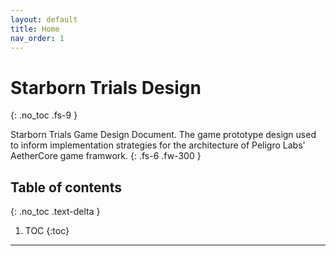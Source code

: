 ```yaml
---
layout: default
title: Home
nav_order: 1
---
```


# Starborn Trials Design
{: .no_toc .fs-9 }

Starborn Trials Game Design Document. The game prototype design used to inform implementation strategies for the architecture of Peligro Labs' AetherCore game framwork.
{: .fs-6 .fw-300 }

<!-- [See Examples](#examples){: .btn .btn-primary .fs-5 .mb-4 .mb-md-0 .mr-2 } [Build Instructions](https://jjwall.github.io/BoardhouseTS/build.html){: .btn .fs-5 .mb-4 .mb-md-0 } -->

## Table of contents
{: .no_toc .text-delta }

1. TOC
{:toc}

---